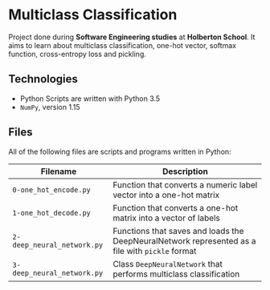 # Multiclass Classification

Project done during **Software Engineering studies** at **Holberton School**. It aims to learn about multiclass classification, one-hot vector, softmax function, cross-entropy loss and pickling.

## Technologies
* Python Scripts are written with Python 3.5
* `NumPy`, version 1.15

## Files
All of the following files are scripts and programs written in Python:

| Filename | Description |
| -------- | ----------- |
| `0-one_hot_encode.py` | Function that converts a numeric label vector into a one-hot matrix |
| `1-one_hot_decode.py` | Function that converts a one-hot matrix into a vector of labels |
| `2-deep_neural_network.py` | Functions that saves and loads the DeepNeuralNetwork represented as a file with `pickle` format |
| `3-deep_neural_network.py` | Class `DeepNeuralNetwork` that performs multiclass classification |
